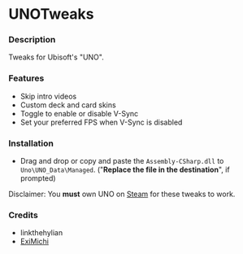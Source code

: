 # UNOTweaks

### Description
Tweaks for Ubisoft's "UNO".

### Features
- Skip intro videos
- Custom deck and card skins
- Toggle to enable or disable V-Sync
- Set your preferred FPS when V-Sync is disabled

### Installation

- Drag and drop or copy and paste the `Assembly-CSharp.dll` to `Uno\UNO_Data\Managed`. ("**Replace the file in the destination**", if prompted)

Disclaimer: You **must** own UNO on [Steam](https://store.steampowered.com/app/470220/UNO/) for these tweaks to work.

### Credits
- linkthehylian
- [ExiMichi](https://github.com/ExiMichi)
